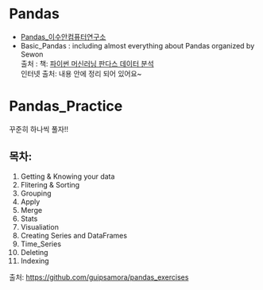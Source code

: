 # Pandas

* [Pandas_이수안컴퓨터연구소](https://www.youtube.com/watch?v=lG8pEwvYwCw&list=PL7ZVZgsnLwEEZcVusN-fV_sJhQHq833OS&index=2)
* Basic_Pandas : including almost everything about Pandas organized by Sewon  
출처 : 책: [파이썬 머신러닝 판다스 데이터 분석](http://www.yes24.com/Product/Goods/74258258)  
인터넷 출처: 내용 안에 정리 되어 있어요~  
 

# Pandas_Practice

꾸준히 하나씩 풀자!! 

## 목차:
1. Getting & Knowing your data
2. Flitering & Sorting
3. Grouping
4. Apply
5. Merge
6. Stats
7. Visualiation
8. Creating Series and DataFrames
9. Time_Series
10. Deleting
11. Indexing

출처: https://github.com/guipsamora/pandas_exercises
